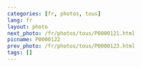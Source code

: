 ```yaml
---
categories: [fr, photos, tous]
lang: fr
layout: photo
next_photo: /fr/photos/tous/P0000121.html
picname: P0000122
prev_photo: /fr/photos/tous/P0000123.html
tags: []
---
```

